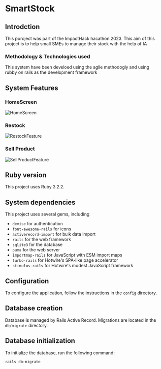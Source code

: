 # SmartStock

## Introdction
This poroject was part of the ImpactHack hacathon 2023. This aim of this project is to help small SMEs to manage their stock with the help of IA
### Methodology & Technologies used
This system have been develoed using the aglie methodogly and using rubby on rails as the development framework

## System Features 


### HomeScreen
![HomeScreen](https://github.com/GaafarDev/SmartStock/assets/115364146/65acb68e-0257-472e-ba01-d2b5d2590f58)


### Restock
![RestockFeature](https://github.com/GaafarDev/SmartStock/assets/115364146/57da309e-b3b0-4c8a-8d63-d0c677ed63d5)


### Sell Product 
![SellProductFeature](https://github.com/GaafarDev/SmartStock/assets/115364146/1af8acd4-26a7-4628-8021-e92b11abf2f1)

## Ruby version

This project uses Ruby 3.2.2.

## System dependencies

This project uses several gems, including:

- `devise` for authentication
- `font-awesome-rails` for icons
- `activerecord-import` for bulk data import
- `rails` for the web framework
- `sqlite3` for the database
- `puma` for the web server
- `importmap-rails` for JavaScript with ESM import maps
- `turbo-rails` for Hotwire's SPA-like page accelerator
- `stimulus-rails` for Hotwire's modest JavaScript framework

## Configuration

To configure the application, follow the instructions in the `config` directory.

## Database creation

Database is managed by Rails Active Record. Migrations are located in the `db/migrate` directory.

## Database initialization

To initialize the database, run the following command:

```sh
rails db:migrate
